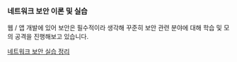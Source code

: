 ### 네트워크 보안 이론 및 실습 

웹 / 앱 개발에 있어 보안은 필수적이라 생각해 꾸준히 보안 관련 분야에 대해 학습 및 모의 공격을 진행해보고 있습니다.

[네트워크 보안 실습 정리](https://github.com/UNGGU0704/network-security-study)